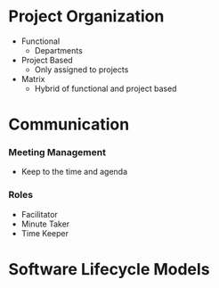 # Project Organization
- Functional
  - Departments
- Project Based
  - Only assigned to projects
- Matrix
  - Hybrid of functional and project based

# Communication
### Meeting Management
- Keep to the time and agenda

### Roles
- Facilitator
- Minute Taker
- Time Keeper

# Software Lifecycle Models
